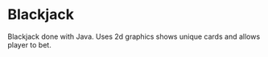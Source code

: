 # Blackjack
Blackjack done with Java. Uses 2d graphics shows unique cards and allows player to bet.
